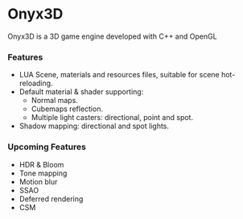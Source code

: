 # Onyx3D
Onyx3D is a 3D game engine developed with C++ and OpenGL

### Features
- LUA Scene, materials and resources files, suitable for scene hot-reloading.
- Default material & shader supporting:
  - Normal maps.
  - Cubemaps reflection.
  - Multiple light casters: directional, point and spot.
- Shadow mapping: directional and spot lights.

### Upcoming Features
- HDR & Bloom
- Tone mapping
- Motion blur
- SSAO
- Deferred rendering
- CSM

